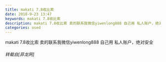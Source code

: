 ```yaml
---
title: makati 7.8收比索
date: 2018-9-23 13:47
keywords: makati 7.8收比索
description: makati 7.8收比索 卖的联系我微信yiwenlong888 自己用 私人账户，绝对安全
categories: used
---
```

<td class="t_f" id="postmessage_1866474">

makati 7.8收比索 卖的联系我微信yiwenlong888 自己用 私人账户，绝对安全</td>
###### 转载自[菲龙网]